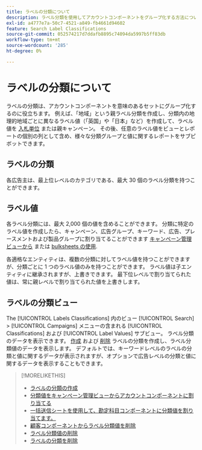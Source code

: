 ```yaml
---
title: ラベルの分類について
description: ラベル分類を使用してアカウントコンポーネントをグループ化する方法について説明します。
exl-id: a4777e7a-50c7-4521-a849-fb4661d94602
feature: Search Label Classifications
source-git-commit: 052574217d7ddafb8895c74094da5997b5ff83db
workflow-type: tm+mt
source-wordcount: '285'
ht-degree: 0%

---
```


# ラベルの分類について

ラベルの分類は、アカウントコンポーネントを意味のあるセットにグループ化するのに役立ちます。 例えば、「地域」という親ラベル分類を作成し、分類内の地理的地域ごとに異なるラベル値（「英国」や「日本」など）を作成して、ラベル値を [入札単位](/help/search-social-commerce/glossary.md#a-b) または親キャンペーン。 その後、任意のラベル値をビューとレポートの個別の列として含め、様々な分類グループと値に関するレポートをサブピボットできます。

## ラベルの分類

各広告主は、最上位レベルのカテゴリである、最大 30 個のラベル分類を持つことができます。

## ラベル値

各ラベル分類には、最大 2,000 個の値を含めることができます。 分類に特定のラベル値を作成したら、キャンペーン、広告グループ、キーワード、広告、プレースメントおよび製品グループに割り当てることができます [キャンペーン管理ビューから](classification-values-assign-campaign-management.md) または [bulksheets の使用](classification-values-assign-bulksheets.md).

各適格なエンティティは、複数の分類に対してラベル値を持つことができますが、分類ごとに 1 つのラベル値のみを持つことができます。 ラベル値は子エンティティに継承されますが、上書きできます。 最下位レベルで割り当てられた値は、常に親レベルで割り当てられた値を上書きします。

## ラベルの分類ビュー

The [!UICONTROL Labels Classifications] 内のビュー [!UICONTROL Search] > [!UICONTROL Campaigns] メニューの含まれる [!UICONTROL Classifications] および [!UICONTROL Label Values] サブビュー。 ラベル分類のデータを表示できます。 [作成](classification-create.md) および [削除](classification-delete.md) ラベルの分類を作成し、ラベル分類値のデータを表示します。 デフォルトでは、キーワードレベルのラベルの分類と値に関するデータが表示されますが、オプションで広告レベルの分類と値に関するデータを表示することもできます。

>[!MORELIKETHIS]
>
>* [ラベルの分類の作成](classification-create.md)
>* [分類値をキャンペーン管理ビューからアカウントコンポーネントに割り当てる](classification-values-assign-campaign-management.md)
>* [一括送信シートを使用して、勘定科目コンポーネントに分類値を割り当てます。](classification-values-assign-bulksheets.md)
>* [顧客コンポーネントからラベル分類値を削除](classification-values-remove.md)
>* [ラベル分類値の削除](classification-values-delete.md)
>* [ラベルの分類を削除](classification-delete.md)

